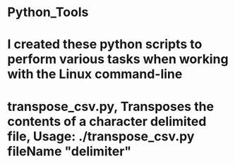 # Python_Tools
# I created these python scripts to perform various tasks when working with the Linux command-line
# 
# transpose_csv.py, Transposes the contents of a character delimited file, Usage: ./transpose_csv.py fileName "delimiter"
